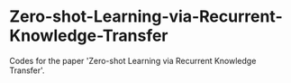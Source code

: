 # Zero-shot-Learning-via-Recurrent-Knowledge-Transfer
Codes for the paper 'Zero-shot Learning via Recurrent Knowledge Transfer'.
